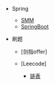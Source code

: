 * Spring

	* [SMM](Spring/SSM/start)
	* [SpringBoot](Spring/Springboot/start)

* 刷题

	* [剑指offer]
	* [Leecode]
		
		* [链表](刷题/剑指offer/LinkedList)